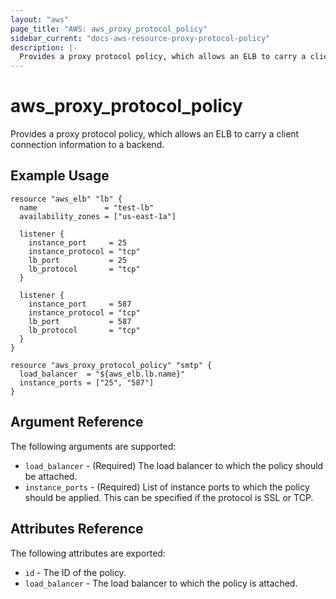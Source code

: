 ```yaml
---
layout: "aws"
page_title: "AWS: aws_proxy_protocol_policy"
sidebar_current: "docs-aws-resource-proxy-protocol-policy"
description: |-
  Provides a proxy protocol policy, which allows an ELB to carry a client connection information to a backend.
---
```


# aws\_proxy\_protocol\_policy

Provides a proxy protocol policy, which allows an ELB to carry a client connection information to a backend.

## Example Usage

```
resource "aws_elb" "lb" {
  name               = "test-lb"
  availability_zones = ["us-east-1a"]

  listener {
    instance_port     = 25
    instance_protocol = "tcp"
    lb_port           = 25
    lb_protocol       = "tcp"
  }

  listener {
    instance_port     = 587
    instance_protocol = "tcp"
    lb_port           = 587
    lb_protocol       = "tcp"
  }
}

resource "aws_proxy_protocol_policy" "smtp" {
  load_balancer  = "${aws_elb.lb.name}"
  instance_ports = ["25", "587"]
}
```

## Argument Reference

The following arguments are supported:

* `load_balancer` - (Required) The load balancer to which the policy
  should be attached.
* `instance_ports` - (Required) List of instance ports to which the policy
  should be applied. This can be specified if the protocol is SSL or TCP.

## Attributes Reference

The following attributes are exported:

* `id` - The ID of the policy.
* `load_balancer` - The load balancer to which the policy is attached.
